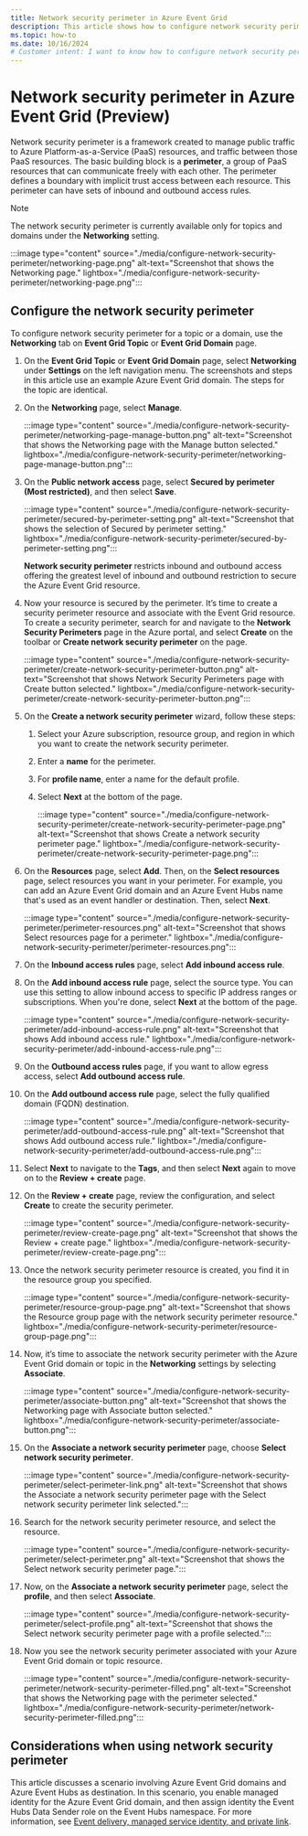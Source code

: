 ```yaml
---
title: Network security perimeter in Azure Event Grid
description: This article shows how to configure network security perimeter in Azure Event Grid. This feature is currently in preview.
ms.topic: how-to
ms.date: 10/16/2024
# Customer intent: I want to know how to configure network security perimeter in Azure Event Grid. 
---
```


# Network security perimeter in Azure Event Grid (Preview) 
Network security perimeter is a framework created to manage public traffic to Azure Platform-as-a-Service (PaaS) resources, and traffic between those PaaS resources. The basic building block is a **perimeter**, a group of PaaS resources that can communicate freely with each other. The perimeter defines a boundary with implicit trust access between each resource. This perimeter can have sets of inbound and outbound access rules. 

> [!NOTE]
> The network security perimeter is currently available only for topics and domains under the **Networking** setting. 

:::image type="content" source="./media/configure-network-security-perimeter/networking-page.png" alt-text="Screenshot that shows the Networking page." lightbox="./media/configure-network-security-perimeter/networking-page.png":::

## Configure the network security perimeter
To configure network security perimeter for a topic or a domain, use the **Networking** tab on **Event Grid Topic** or **Event Grid Domain** page. 

1. On the **Event Grid Topic** or **Event Grid Domain** page, select **Networking** under **Settings** on the left navigation menu. The screenshots and steps in this article use an example Azure Event Grid domain. The steps for the topic are identical. 
1. On the **Networking** page, select **Manage**. 

    :::image type="content" source="./media/configure-network-security-perimeter/networking-page-manage-button.png" alt-text="Screenshot that shows the Networking page with the Manage button selected." lightbox="./media/configure-network-security-perimeter/networking-page-manage-button.png":::
1. On the **Public network access** page, select **Secured by perimeter (Most restricted)**, and then select **Save**.  

    :::image type="content" source="./media/configure-network-security-perimeter/secured-by-perimeter-setting.png" alt-text="Screenshot that shows the selection of Secured by perimeter setting." lightbox="./media/configure-network-security-perimeter/secured-by-perimeter-setting.png":::    

    **Network security perimeter** restricts inbound and outbound access offering the greatest level of inbound and outbound restriction to secure the Azure Event Grid resource. 
1. Now your resource is secured by the perimeter. It’s time to create a security perimeter resource and associate with the Event Grid resource. To create a security perimeter, search for and navigate to the **Network Security Perimeters** page in the Azure portal, and select **Create** on the toolbar or **Create network security perimeter** on the page. 

    :::image type="content" source="./media/configure-network-security-perimeter/create-network-security-perimeter-button.png" alt-text="Screenshot that shows Network Security Perimeters page with Create button selected." lightbox="./media/configure-network-security-perimeter/create-network-security-perimeter-button.png":::        
1. On the **Create a network security perimeter** wizard, follow these steps:
    1. Select your Azure subscription, resource group, and region in which you want to create the network security perimeter.
    1. Enter a **name** for the perimeter. 
    1. For **profile name**, enter a name for the default profile. 
    1. Select **Next** at the bottom of the page. 
    
        :::image type="content" source="./media/configure-network-security-perimeter/create-network-security-perimeter-page.png" alt-text="Screenshot that shows Create a network security perimeter page." lightbox="./media/configure-network-security-perimeter/create-network-security-perimeter-page.png":::             
  1. On the **Resources** page, select **Add**. Then, on the **Select resources** page, select resources you want in your perimeter. For example, you can add an Azure Event Grid domain and an Azure Event Hubs name that's used as an event handler or destination. Then, select **Next**.
  
        :::image type="content" source="./media/configure-network-security-perimeter/perimeter-resources.png" alt-text="Screenshot that shows Select resources page for a perimeter." lightbox="./media/configure-network-security-perimeter/perimeter-resources.png":::                 
  1. On the **Inbound access rules** page, select **Add inbound access rule**. 
  1. On the **Add inbound access rule** page, select the source type. You can use this setting to allow inbound access to specific IP address ranges or subscriptions. When you're done, select **Next** at the bottom of the page. 
  
        :::image type="content" source="./media/configure-network-security-perimeter/add-inbound-access-rule.png" alt-text="Screenshot that shows Add inbound access rule." lightbox="./media/configure-network-security-perimeter/add-inbound-access-rule.png":::                 
  1. On the **Outbound access rules** page, if you want to allow egress access, select **Add outbound access rule**. 
  1. On the **Add outbound access rule** page, select the fully qualified domain (FQDN) destination. 
  
        :::image type="content" source="./media/configure-network-security-perimeter/add-outbound-access-rule.png" alt-text="Screenshot that shows Add outbound access rule." lightbox="./media/configure-network-security-perimeter/add-outbound-access-rule.png":::                      
  1. Select **Next** to navigate to the **Tags**, and then select **Next** again to move on to the **Review + create** page.
  1. On the **Review + create** page, review the configuration, and select **Create** to create the security perimeter. 
  
        :::image type="content" source="./media/configure-network-security-perimeter/review-create-page.png" alt-text="Screenshot that shows the Review + create page." lightbox="./media/configure-network-security-perimeter/review-create-page.png":::       
1. Once the network security perimeter resource is created, you find it in the resource group you specified. 

    :::image type="content" source="./media/configure-network-security-perimeter/resource-group-page.png" alt-text="Screenshot that shows the Resource group page with the network security perimeter resource." lightbox="./media/configure-network-security-perimeter/resource-group-page.png":::           
1. Now, it’s time to associate the network security perimeter with the Azure Event Grid domain or topic in the **Networking** settings by selecting **Associate**. 

    :::image type="content" source="./media/configure-network-security-perimeter/associate-button.png" alt-text="Screenshot that shows the Networking page with Associate button selected." lightbox="./media/configure-network-security-perimeter/associate-button.png":::               
1. On the **Associate a network security perimeter** page, choose **Select network security perimeter**. 

    :::image type="content" source="./media/configure-network-security-perimeter/select-perimeter-link.png" alt-text="Screenshot that shows the Associate a network security perimeter page with the Select network security perimeter link selected.":::                   
1. Search for the network security perimeter resource, and select the resource. 

    :::image type="content" source="./media/configure-network-security-perimeter/select-perimeter.png" alt-text="Screenshot that shows the Select network security perimeter page.":::                       
1. Now, on the **Associate a network security perimeter** page, select the **profile**, and then select **Associate**.

    :::image type="content" source="./media/configure-network-security-perimeter/select-profile.png" alt-text="Screenshot that shows the Select network security perimeter page with a profile selected.":::                            
1. Now you see the network security perimeter associated with your Azure Event Grid domain or topic resource. 

    :::image type="content" source="./media/configure-network-security-perimeter/network-security-perimeter-filled.png" alt-text="Screenshot that shows the Networking page with the perimeter selected." lightbox="./media/configure-network-security-perimeter/network-security-perimeter-filled.png":::

## Considerations when using network security perimeter 
This article discusses a scenario involving Azure Event Grid domains and Azure Event Hubs as destination. In this scenario, you enable managed identity for the Azure Event Grid domain, and then assign identity the Event Hubs Data Sender role on the Event Hubs namespace. For more information, see [Event delivery, managed service identity, and private link](managed-service-identity.md#use-the-azure-cli---event-hubs). 

